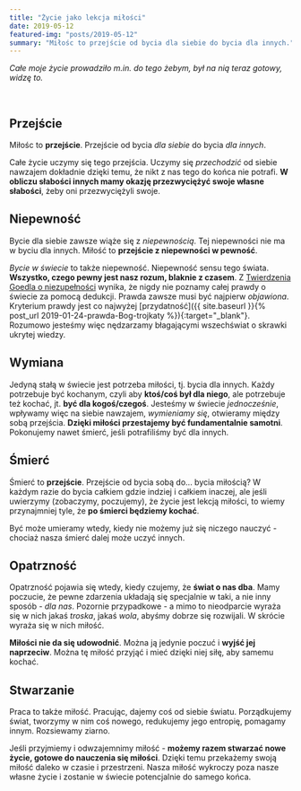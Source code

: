 ```yaml
---
title: "Życie jako lekcja miłości"
date: 2019-05-12
featured-img: "posts/2019-05-12"
summary: "Miłośc to przejście od bycia dla siebie do bycia dla innych."
---
```


*Całe moje życie prowadziło m.in. do tego żebym, był na nią teraz gotowy, widzę to.*

<br>

## Przejście

Miłośc to **przejście**. Przejście od bycia *dla siebie* do bycia *dla innych*.

Całe życie uczymy się tego przejścia. Uczymy się *przechodzić* od siebie nawzajem dokładnie dzięki temu, że nikt z nas tego do końca nie potrafi. **W obliczu słabości innych mamy okazję przezwyciężyć swoje własne słabości**, żeby oni przezwyciężyli swoje.

## Niepewność

Bycie dla siebie zawsze wiąże się z *niepewnością*. Tej niepewności nie ma w byciu dla innych. Miłość to **przejście z niepewności w pewność**.

*Bycie w świecie* to także niepewność. Niepewność sensu tego świata. **Wszystko, czego pewny jest nasz rozum, blaknie z czasem**. Z [Twierdzenia Goedla o niezupełności][goedel-wiki] wynika, że nigdy nie poznamy całej prawdy o świecie za pomocą dedukcji. Prawda zawsze musi być najpierw *objawiona*. Kryterium prawdy jest co najwyżej [przydatność]({{ site.baseurl }}{% post_url 2019-01-24-prawda-Bog-trojkaty %}){:target="_blank"}. Rozumowo jesteśmy więc nędzarzamy błagającymi wszechświat o skrawki ukrytej wiedzy.

## Wymiana

Jedyną stałą w świecie jest potrzeba miłości, tj. bycia dla innych. Każdy potrzebuje być kochanym, czyli aby **ktoś/coś był dla niego**, ale potrzebuje też kochać, jt. **być dla kogoś/czegoś**. Jesteśmy w świecie *jednocześnie*, wpływamy więc na siebie nawzajem, *wymieniamy się*, otwieramy między sobą przejścia. **Dzięki miłości przestajemy być fundamentalnie samotni**. Pokonujemy nawet śmierć, jeśli potrafiliśmy być dla innych.

## Śmierć

Śmierć to **przejście**. Przejście od bycia sobą do... bycia miłością? W każdym razie do bycia całkiem gdzie indziej i całkiem inaczej, ale jeśli uwierzymy (zobaczymy, poczujemy), że życie jest lekcją miłości, to wiemy przynajmniej tyle, że **po śmierci będziemy kochać**.

Być może umieramy wtedy, kiedy nie możemy już się niczego nauczyć - chociaż nasza śmierć dalej może uczyć innych.

## Opatrzność

Opatrzność pojawia się wtedy, kiedy czujemy, że **świat o nas dba**. Mamy poczucie, że pewne zdarzenia układają się specjalnie w taki, a nie inny sposób - *dla nas*. Pozornie przypadkowe - a mimo to nieodparcie wyraża się w nich jakaś *troska*, jakaś *wola*, abyśmy dobrze się rozwijali. W skrócie wyraża się w nich miłość. 

**Miłości nie da się udowodnić**. Można ją jedynie poczuć i **wyjść jej naprzeciw**. Można tę miłość przyjąć i mieć dzięki niej siłę, aby samemu kochać.

## Stwarzanie

Praca to także miłość. Pracując, dajemy coś od siebie światu. Porządkujemy świat, tworzymy w nim coś nowego, redukujemy jego entropię, pomagamy innym. Rozsiewamy ziarno.

Jeśli przyjmiemy i odwzajemnimy miłość - **możemy razem stwarzać nowe życie, gotowe do nauczenia się miłości**. Dzięki temu przekażemy swoją miłość daleko w czasie i przestrzeni. Nasza miłość wykroczy poza nasze własne życie i zostanie w świecie potencjalnie do samego końca.

<br>


[goedel-wiki]: https://en.wikipedia.org/wiki/G%C3%B6del%27s_incompleteness_theorems